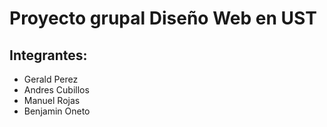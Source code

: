 # Proyecto grupal Diseño Web en UST

## Integrantes:
- Gerald Perez
- Andres Cubillos
- Manuel Rojas
- Benjamin Oneto
